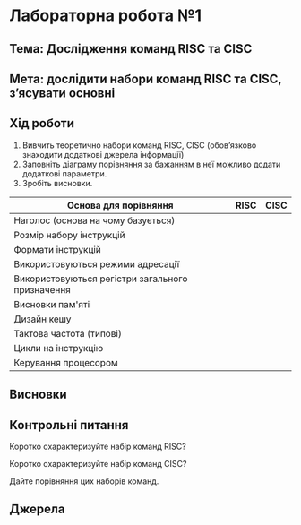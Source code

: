 # Лабораторна робота №1
## Тема: Дослідження команд RISC та CISC
## Мета: дослідити набори команд RISC та CISC, з’ясувати основні
## Хід роботи
1. Вивчить теоретично набори команд RISC, CISC (обов’язково знаходити додаткові джерела інформації)
2. Заповніть діаграму порівняння за бажанням в неї можливо додати додаткові параметри.
3. Зробіть висновки.

| Основа для порівняння              | RISC |CISC|
|------------------------------------|------|----|
| Наголос (основа на чому базується) |      |    |
|Розмір набору інструкцій            |      |    |
| Формати інструкцій                 |      |    |
| Використовуються режими адресації  |      |    |
| Використовуються регістри загального призначення |  ||
| Висновки пам'яті |  ||
| Дизайн кешу |  ||
| Тактова частота (типові) |  ||
| Цикли на інструкцію |  ||
| Керування процесором |  ||
## Висновки
## Контрольні питання
Коротко охарактеризуйте набір команд RISC?

Коротко охарактеризуйте набір команд CISC?

Дайте порівняння цих наборів команд.

## Джерела
